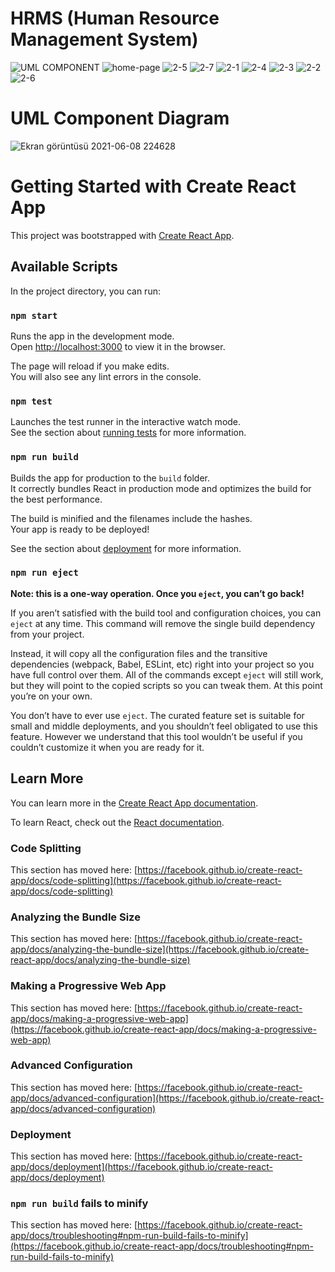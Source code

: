# HRMS (Human Resource Management System)

![UML COMPONENT](https://user-images.githubusercontent.com/61651202/122412054-eee11980-cf8d-11eb-80a5-2416caf77e7f.png)
![home-page](https://user-images.githubusercontent.com/61651202/122411861-c822e300-cf8d-11eb-9a7a-b8609e3b4814.png)
![2-5](https://user-images.githubusercontent.com/61651202/122412153-01f3e980-cf8e-11eb-95f5-5b4b3505b57e.png)
![2-7](https://user-images.githubusercontent.com/61651202/122412175-05877080-cf8e-11eb-9307-a2ede411cd6a.png)
![2-1](https://user-images.githubusercontent.com/61651202/122412189-091af780-cf8e-11eb-9de5-b8242ce21764.png)
![2-4](https://user-images.githubusercontent.com/61651202/122412195-0a4c2480-cf8e-11eb-93e3-9cf98069cd83.png)
![2-3](https://user-images.githubusercontent.com/61651202/122412211-0cae7e80-cf8e-11eb-8761-77ae4400e6f6.png)
![2-2](https://user-images.githubusercontent.com/61651202/122412234-11733280-cf8e-11eb-80f8-21fe21005137.png)
![2-6](https://user-images.githubusercontent.com/61651202/122412244-133cf600-cf8e-11eb-9517-21fb26c72a9e.png)



# UML Component Diagram

![Ekran görüntüsü 2021-06-08 224628](https://user-images.githubusercontent.com/61651202/121256969-ceda9780-c8b5-11eb-9990-f823d4d308f7.png)



# Getting Started with Create React App

This project was bootstrapped with [Create React App](https://github.com/facebook/create-react-app).

## Available Scripts

In the project directory, you can run:

### `npm start`

Runs the app in the development mode.\
Open [http://localhost:3000](http://localhost:3000) to view it in the browser.

The page will reload if you make edits.\
You will also see any lint errors in the console.

### `npm test`

Launches the test runner in the interactive watch mode.\
See the section about [running tests](https://facebook.github.io/create-react-app/docs/running-tests) for more information.

### `npm run build`

Builds the app for production to the `build` folder.\
It correctly bundles React in production mode and optimizes the build for the best performance.

The build is minified and the filenames include the hashes.\
Your app is ready to be deployed!

See the section about [deployment](https://facebook.github.io/create-react-app/docs/deployment) for more information.

### `npm run eject`

**Note: this is a one-way operation. Once you `eject`, you can’t go back!**

If you aren’t satisfied with the build tool and configuration choices, you can `eject` at any time. This command will remove the single build dependency from your project.

Instead, it will copy all the configuration files and the transitive dependencies (webpack, Babel, ESLint, etc) right into your project so you have full control over them. All of the commands except `eject` will still work, but they will point to the copied scripts so you can tweak them. At this point you’re on your own.

You don’t have to ever use `eject`. The curated feature set is suitable for small and middle deployments, and you shouldn’t feel obligated to use this feature. However we understand that this tool wouldn’t be useful if you couldn’t customize it when you are ready for it.

## Learn More

You can learn more in the [Create React App documentation](https://facebook.github.io/create-react-app/docs/getting-started).

To learn React, check out the [React documentation](https://reactjs.org/).

### Code Splitting

This section has moved here: [https://facebook.github.io/create-react-app/docs/code-splitting](https://facebook.github.io/create-react-app/docs/code-splitting)

### Analyzing the Bundle Size

This section has moved here: [https://facebook.github.io/create-react-app/docs/analyzing-the-bundle-size](https://facebook.github.io/create-react-app/docs/analyzing-the-bundle-size)

### Making a Progressive Web App

This section has moved here: [https://facebook.github.io/create-react-app/docs/making-a-progressive-web-app](https://facebook.github.io/create-react-app/docs/making-a-progressive-web-app)

### Advanced Configuration

This section has moved here: [https://facebook.github.io/create-react-app/docs/advanced-configuration](https://facebook.github.io/create-react-app/docs/advanced-configuration)

### Deployment

This section has moved here: [https://facebook.github.io/create-react-app/docs/deployment](https://facebook.github.io/create-react-app/docs/deployment)

### `npm run build` fails to minify

This section has moved here: [https://facebook.github.io/create-react-app/docs/troubleshooting#npm-run-build-fails-to-minify](https://facebook.github.io/create-react-app/docs/troubleshooting#npm-run-build-fails-to-minify)
